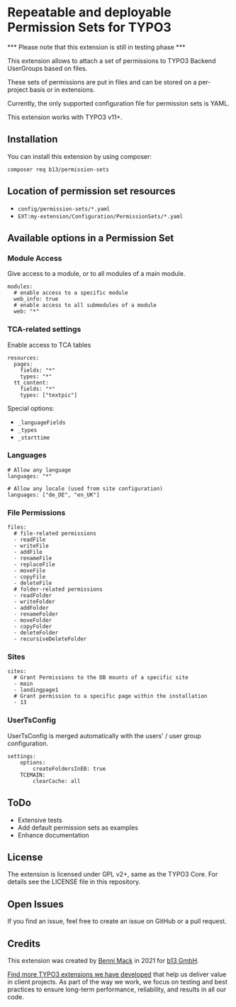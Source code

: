 # Repeatable and deployable Permission Sets for TYPO3

*** Please note that this extension is still in testing phase ***

This extension allows to attach a set of permissions to TYPO3 Backend UserGroups
based on files.

These sets of permissions are put in files and can be stored on a per-project
basis or in extensions.

Currently, the only supported configuration file for permission sets
is YAML.

This extension works with TYPO3 v11+.

## Installation

You can install this extension by using composer:

    composer req b13/permission-sets

## Location of permission set resources

* `config/permission-sets/*.yaml`
* `EXT:my-extension/Configuration/PermissionSets/*.yaml`

## Available options in a Permission Set

### Module Access

Give access to a module, or to all modules of a main module.

```
modules:
  # enable access to a specific module
  web_info: true
  # enable access to all submodules of a module
  web: "*"
```

### TCA-related settings

Enable access to TCA tables

```
resources:
  pages:
    fields: "*"
    types: "*"
  tt_content:
    fields: "*"
    types: ["textpic"]
```

Special options:
  * `_languageFields`
  * `_types`
  * `_starttime`


### Languages

```
# Allow any language
languages: "*"

# Allow any locale (used from site configuration)
languages: ["de_DE", "en_UK"]
```

### File Permissions

```
files:
  # file-related permissions
  - readFile
  - writeFile
  - addFile
  - renameFile
  - replaceFile
  - moveFile
  - copyFile
  - deleteFile
  # folder-related permissions
  - readFolder
  - writeFolder
  - addFolder
  - renameFolder
  - moveFolder
  - copyFolder
  - deleteFolder
  - recursiveDeleteFolder
```

### Sites

```
sites:
  # Grant Permissions to the DB mounts of a specific site
  - main
  - landingpage1
  # Grant permission to a specific page within the installation
  - 13
```

### UserTsConfig

UserTsConfig is merged automatically with the users' / user group
configuration.

```
settings:
    options:
        createFoldersInEB: true
    TCEMAIN:
        clearCache: all
```

## ToDo

* Extensive tests
* Add default permission sets as examples
* Enhance documentation

## License

The extension is licensed under GPL v2+, same as the TYPO3 Core. For details see the LICENSE file in this repository.

## Open Issues

If you find an issue, feel free to create an issue on GitHub or a pull request.

## Credits

This extension was created by [Benni Mack](https://github.com/bmack) in 2021 for [b13 GmbH](https://b13.com).

[Find more TYPO3 extensions we have developed](https://b13.com/useful-typo3-extensions-from-b13-to-you) that help us deliver value in client projects. As part of the way we work, we focus on testing and best practices to ensure long-term performance, reliability, and results in all our code.
